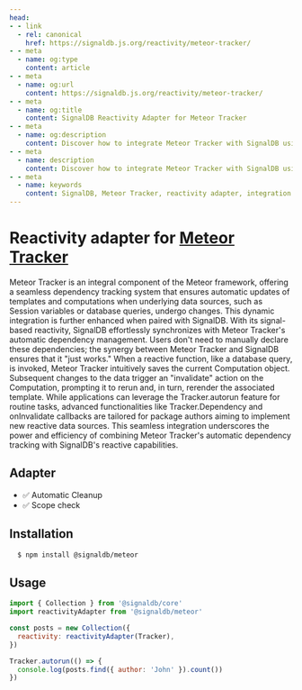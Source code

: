 ```yaml
---
head:
- - link
  - rel: canonical
    href: https://signaldb.js.org/reactivity/meteor-tracker/
- - meta
  - name: og:type
    content: article
- - meta
  - name: og:url
    content: https://signaldb.js.org/reactivity/meteor-tracker/
- - meta
  - name: og:title
    content: SignalDB Reactivity Adapter for Meteor Tracker
- - meta
  - name: og:description
    content: Discover how to integrate Meteor Tracker with SignalDB using the reactivity adapter for seamless reactive database integration.
- - meta
  - name: description
    content: Discover how to integrate Meteor Tracker with SignalDB using the reactivity adapter for seamless reactive database integration.
- - meta
  - name: keywords
    content: SignalDB, Meteor Tracker, reactivity adapter, integration guide, dependency tracking, automatic updates, JavaScript, npm package, Tracker.autorun, reactivity, Meteor framework
---
```

# Reactivity adapter for [Meteor Tracker](https://docs.meteor.com/api/tracker.html)

Meteor Tracker is an integral component of the Meteor framework, offering a seamless dependency tracking system that ensures automatic updates of templates and computations when underlying data sources, such as Session variables or database queries, undergo changes. This dynamic integration is further enhanced when paired with SignalDB. With its signal-based reactivity, SignalDB effortlessly synchronizes with Meteor Tracker's automatic dependency management. Users don't need to manually declare these dependencies; the synergy between Meteor Tracker and SignalDB ensures that it "just works." When a reactive function, like a database query, is invoked, Meteor Tracker intuitively saves the current Computation object. Subsequent changes to the data trigger an "invalidate" action on the Computation, prompting it to rerun and, in turn, rerender the associated template. While applications can leverage the Tracker.autorun feature for routine tasks, advanced functionalities like Tracker.Dependency and onInvalidate callbacks are tailored for package authors aiming to implement new reactive data sources. This seamless integration underscores the power and efficiency of combining Meteor Tracker's automatic dependency tracking with SignalDB's reactive capabilities.

## Adapter

* ✅ Automatic Cleanup
* ✅ Scope check

## Installation

```bash
  $ npm install @signaldb/meteor
```

## Usage

```js
import { Collection } from '@signaldb/core'
import reactivityAdapter from '@signaldb/meteor'

const posts = new Collection({
  reactivity: reactivityAdapter(Tracker),
})

Tracker.autorun(() => {
  console.log(posts.find({ author: 'John' }).count())
})
```

